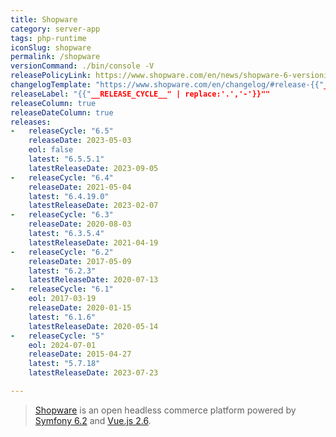```yaml
---
title: Shopware
category: server-app
tags: php-runtime
iconSlug: shopware
permalink: /shopware
versionCommand: ./bin/console -V
releasePolicyLink: https://www.shopware.com/en/news/shopware-6-versioning-strategy/
changelogTemplate: "https://www.shopware.com/en/changelog/#release-{{"__LATEST__" | replace:'.','-'}}"
releaseLabel: "{{"__RELEASE_CYCLE__" | replace:'.','-'}}""
releaseColumn: true
releaseDateColumn: true
releases:
-   releaseCycle: "6.5"
    releaseDate: 2023-05-03
    eol: false
    latest: "6.5.5.1"
    latestReleaseDate: 2023-09-05
-   releaseCycle: "6.4"
    releaseDate: 2021-05-04
    latest: "6.4.19.0"
    latestReleaseDate: 2023-02-07
-   releaseCycle: "6.3"
    releaseDate: 2020-08-03
    latest: "6.3.5.4"
    latestReleaseDate: 2021-04-19
-   releaseCycle: "6.2"
    releaseDate: 2017-05-09
    latest: "6.2.3"
    latestReleaseDate: 2020-07-13
-   releaseCycle: "6.1"
    eol: 2017-03-19
    releaseDate: 2020-01-15
    latest: "6.1.6"
    latestReleaseDate: 2020-05-14
-   releaseCycle: "5"
    eol: 2024-07-01
    releaseDate: 2015-04-27
    latest: "5.7.18"
    latestReleaseDate: 2023-07-23

---
```


> [Shopware](https://www.shopware.com/) is an open headless commerce platform powered by [Symfony 6.2](https://symfony.com) and [Vue.js 2.6](https://vuejs.org).
